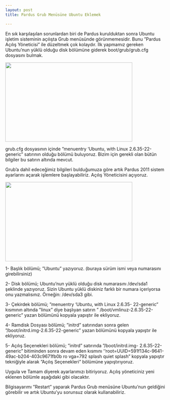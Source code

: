 ```yaml
---
layout: post
title: Pardus Grub Menüsüne Ubuntu Eklemek

---
```


En sık karşılaşılan sorunlardan biri de Pardus kurulduktan sonra Ubuntu işletim sisteminin açılışta Grub menüsünde görünmemesidir.
Bunu ”Pardus Açılış Yöneticisi” ile düzeltmek çok kolaydır.
İlk yapmamız gereken Ubuntu’nun yüklü olduğu disk bölümüne
giderek boot/grub/grub.cfg dosyasını bulmak.

<img src="/chrome/yazılar/pardus/1.png"  width="400" height="250" />

grub.cfg dosyasının içinde ”menuentry ‘Ubuntu, with Linux
2.6.35-22-generic” satırının olduğu bölümü buluyoruz. Bizim için
gerekli olan bütün bilgiler bu satırın altında mevcut.


Grub’a dahil edeceğimiz bilgileri bulduğumuza göre artık Pardus
2011 sistem ayarlarını açarak işlemlere başlayabiliriz.
Açılış Yöneticisini açıyoruz.

<img src="/chrome/yazılar/pardus/2.png"  width="400" height="250" />

1- Başlık bölümü; ”Ubuntu” yazıyoruz. (buraya sürüm ismi veya
numarasını girebilirsiniz)


2- Disk bölümü; Ubuntu’nun yüklü olduğu disk numarasını
/dev/sda1 şeklinde yazıyoruz. Sizin Ubuntu yüklü diskiniz farklı bir
numara içeriyorsa onu yazmalısınız. Örneğin: /dev/sda3 gibi.

3- Çekirdek bölümü; ”menuentry ‘Ubuntu, with Linux 2.6.35-
22-generic” kısmının altında ”linux” diye başlıyan satırın ”
/boot/vmlinuz-2.6.35-22-generic” yazan bölümünü kopyala
yapıştır ile ekliyoruz.

4- Ramdisk Dosyası bölümü; ”initrd” satırından sonra gelen
”/boot/initrd.img-2.6.35-22-generic” yazan bölümünü kopyala
yapıştır ile ekliyoruz.


5- Açılış Seçenekleri bölümü; ”initrd” satırında ”/boot/initrd.img-
2.6.35-22-generic” bitiminden sonra devam eden kısmını
‘‘root=UUID=591f134c-9641-49ac-b204-403c9671fb0b
ro
vga=792 splash quiet splash” kopyala yapıştır tekniğiyle alarak
”Açılış Seçenekleri” bölümüne yapıştırıyoruz.


Uygula ve Tamam diyerek ayarlarımızı bitiriyoruz.
Açılış yöneticiniz yeni eklenen bölümle aşağıdaki gibi olacaktır.

Bilgisayarımı ”Restart” yaparak Pardus Grub menüsüne Ubuntu’nun geldiğini görebilir ve artık Ubuntu’yu sorunsuz olarak kullanabiliriz.

